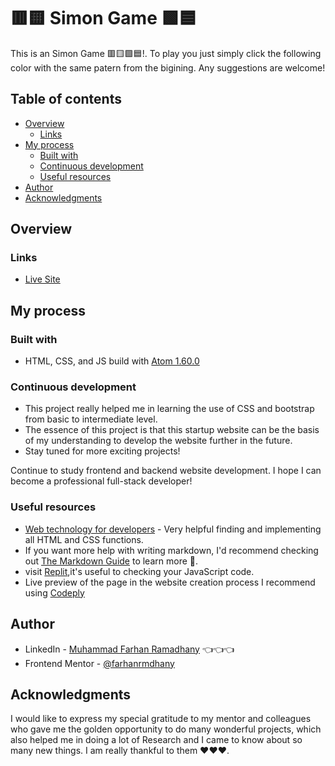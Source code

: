 #  🟥🟨 Simon Game 🟩🟦

This is an Simon Game 🟥🟨🟩🟦!. To play you just simply click the following color with the same patern from the bigining. Any suggestions are welcome!

## Table of contents

-   [Overview](#overview)
    -   [Links](#links)
-   [My process](#my-process)
    -   [Built with](#built-with)
    -   [Continuous development](#continuous-development)
    -   [Useful resources](#useful-resources)
-   [Author](#author)
-   [Acknowledgments](#acknowledgments)

## Overview

### Links

-   [Live Site](https://farhanrmdhany.github.io/Simon-Game/)

## My process

### Built with

-   HTML, CSS, and JS build with [Atom 1.60.0](<https://atom.io/>)

### Continuous development

-   This project really helped me in learning the use of CSS and bootstrap from basic to intermediate level.
-   The essence of this project is that this startup website can be the basis of my understanding to develop the website further in the future. 
-   Stay tuned for more exciting projects!

Continue to study frontend and backend website development. I hope I can become a professional full-stack developer!

### Useful resources

- [Web technology for developers](https://developer.mozilla.org/en-US/docs/Web) - Very helpful finding and implementing all HTML and CSS functions.
- If you want more help with writing markdown, I'd recommend checking out [The Markdown Guide](https://www.markdownguide.org/) to learn more 🙌.
- visit [Replit](replit.com),it's useful to checking your JavaScript code.
- Live preview of the page in the website creation process I recommend using [Codeply](https://www.codeply.com/p)

## Author

-   LinkedIn - [Muhammad Farhan Ramadhany](https://www.linkedin.com/in/farhanramadhany/) 👈👈👈
-   Frontend Mentor - [@farhanrmdhany](https://www.frontendmentor.io/profile/farhanrmdhany)

## Acknowledgments

I would like to express my special gratitude to my mentor and colleagues who gave me the golden opportunity to do many wonderful projects, which also helped me in doing a lot of Research and I came to know about so many new things. I am really thankful to them ❤️❤️❤️.



